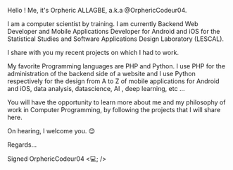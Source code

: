 Hello ! Me, it's Orpheric ALLAGBE, a.k.a @OrphericCodeur04.

I am a computer scientist by training. I am currently Backend Web Developer and Mobile Applications Developer for Android and iOS for the Statistical Studies and Software Applications Design Laboratory (LESCAL).

I share with you my recent projects on which I had to work.

My favorite Programming languages ​​are PHP and Python.
I use PHP for the administration of the backend side of a website and I use Python respectively for the design from A to Z of mobile applications for Android and iOS, data analysis, datascience, AI , deep learning, etc ...

You will have the opportunity to learn more about me and my philosophy of work in Computer Programming, by following the projects that I will share here.

On hearing, I welcome you. 😊

Regards...

Signed OrphericCodeur04 <💻; />

